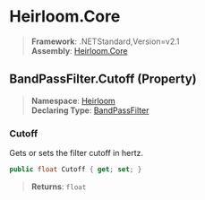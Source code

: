 # Heirloom.Core

> **Framework**: .NETStandard,Version=v2.1  
> **Assembly**: [Heirloom.Core][0]

## BandPassFilter.Cutoff (Property)

> **Namespace**: [Heirloom][0]  
> **Declaring Type**: [BandPassFilter][1]

### Cutoff

Gets or sets the filter cutoff in hertz.

```cs
public float Cutoff { get; set; }
```

> **Returns**: `float`

[0]: ../../../Heirloom.Core.md
[1]: ../BandPassFilter.md
